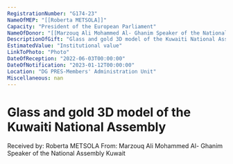 ```yaml
---
RegistrationNumber: "G174-23"
NameOfMEP: "[[Roberta METSOLA]]"
Capacity: "President of the European Parliament"
NameOfDonor: "[[Marzouq Ali Mohammed Al- Ghanim Speaker of the National Assembly Kuwait]]"
DescriptionOfGift: "Glass and gold 3D model of the Kuwaiti National Assembly"
EstimatedValue: "Institutional value"
LinkToPhoto: "Photo"
DateOfReception: "2022-06-03T00:00:00"
DateOfNotification: "2023-01-12T00:00:00"
Location: "DG PRES-Members' Administration Unit"
Miscellaneous: nan
---
```


# Glass and gold 3D model of the Kuwaiti National Assembly

Received by: Roberta METSOLA
From: Marzouq Ali Mohammed Al- Ghanim Speaker of the National Assembly Kuwait
